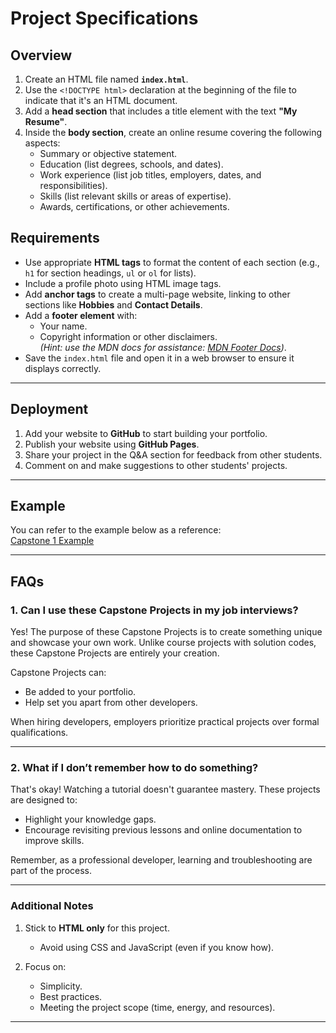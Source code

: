 # Project Specifications

## Overview
1. Create an HTML file named **`index.html`**.
2. Use the `<!DOCTYPE html>` declaration at the beginning of the file to indicate that it's an HTML document.
3. Add a **head section** that includes a title element with the text **"My Resume"**.
4. Inside the **body section**, create an online resume covering the following aspects:
    - Summary or objective statement.
    - Education (list degrees, schools, and dates).
    - Work experience (list job titles, employers, dates, and responsibilities).
    - Skills (list relevant skills or areas of expertise).
    - Awards, certifications, or other achievements.

## Requirements
- Use appropriate **HTML tags** to format the content of each section (e.g., `h1` for section headings, `ul` or `ol` for lists).
- Include a profile photo using HTML image tags.
- Add **anchor tags** to create a multi-page website, linking to other sections like **Hobbies** and **Contact Details**.
- Add a **footer element** with:
    - Your name.
    - Copyright information or other disclaimers.  
      *(Hint: use the MDN docs for assistance: [MDN Footer Docs](https://developer.mozilla.org/en-US/docs/Web/HTML/Element/footer))*.
- Save the `index.html` file and open it in a web browser to ensure it displays correctly.

---

## Deployment
1. Add your website to **GitHub** to start building your portfolio.
2. Publish your website using **GitHub Pages**.
3. Share your project in the Q&A section for feedback from other students.
4. Comment on and make suggestions to other students' projects.

---

## Example
You can refer to the example below as a reference:  
[Capstone 1 Example](https://appbrewery.github.io/capstone-1-example)

---

## FAQs

### **1. Can I use these Capstone Projects in my job interviews?**
Yes! The purpose of these Capstone Projects is to create something unique and showcase your own work. Unlike course projects with solution codes, these Capstone Projects are entirely your creation.

Capstone Projects can:
- Be added to your portfolio.
- Help set you apart from other developers.

When hiring developers, employers prioritize practical projects over formal qualifications.

---

### **2. What if I don’t remember how to do something?**
That's okay! Watching a tutorial doesn't guarantee mastery. These projects are designed to:
- Highlight your knowledge gaps.
- Encourage revisiting previous lessons and online documentation to improve skills.

Remember, as a professional developer, learning and troubleshooting are part of the process.

---

### Additional Notes
1. Stick to **HTML only** for this project.
    - Avoid using CSS and JavaScript (even if you know how).

2. Focus on:
    - Simplicity.
    - Best practices.
    - Meeting the project scope (time, energy, and resources).

--- 